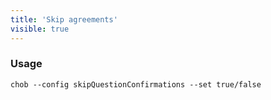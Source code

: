 ```yaml
---
title: 'Skip agreements'
visible: true
---
```


### Usage
``` 
chob --config skipQuestionConfirmations --set true/false
``` 